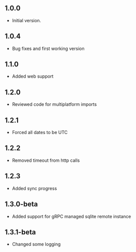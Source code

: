 ## 1.0.0

- Initial version.

## 1.0.4

- Bug fixes and first working version

## 1.1.0

- Added web support

## 1.2.0

- Reviewed code for multiplatform imports

## 1.2.1

- Forced all dates to be UTC

## 1.2.2

- Removed timeout from http calls

## 1.2.3

- Added sync progress

## 1.3.0-beta

- Added support for gRPC managed sqlite remote instance

## 1.3.1-beta

- Changed some logging
